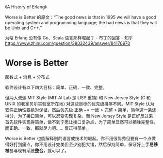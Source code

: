 
《A History of Erlang》

Worse is Better 的原文：“The good news is that in 1995 we will have a good operating system and programming language; the bad news is that they will be Unix and C++.”


为啥 Erlang 没有像 Go、Scala 语言那样崛起？ - 布丁的回答 - 知乎
https://www.zhihu.com/question/38032439/answer/84176970

# Worse is Better
函数式 + 消息 + 分布式



软件设计有以下四大目标：简单、正确、一致、完整。

但两大流派 MIT Style (MIT AI Lab 是 LISP 重镇) 和 New Jersey Style (C 和 UNIX 的老家贝尔实验室所在地) 对这些目标的优先级排序不同。MIT Style 认为软件正确性要绝对保证，然后优先级 正确 ~= 一致 > 完整 > 简单，简单这一条还得分，为了接口简单，可以忍受实现复杂。而 New Jersey Style 是正好反过来：首先软件实现得简单，做不到宁愿让接口复杂点，为了简单显然可以牺牲完整性，而正确、一致，那就尽力吧…… 反正得简单。

Worse is Better 也能解释别的语言或技术的崛起。你不用很优秀但要有一个点做得好打到痛点，你不用设计完美但至少别犯大错，然后保持简单，保证好上手**易移植**易与现有系统**整合**，就可以了。
